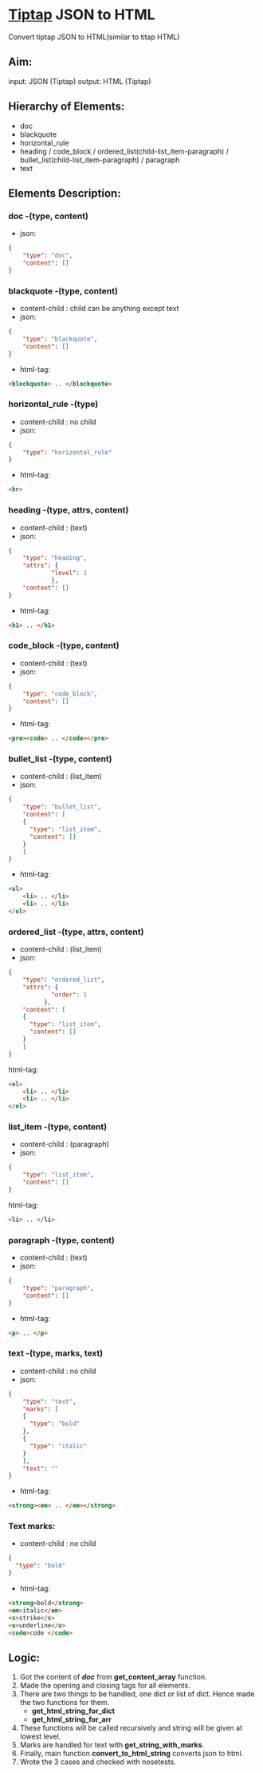 # [Tiptap](https://tiptap.scrumpy.io) JSON to HTML
Convert tiptap JSON to HTML(similar to titap HTML)

## Aim:
input: JSON (Tiptap)
output: HTML (Tiptap)

## Hierarchy of Elements:
- doc
- blackquote
- horizontal_rule
- heading / code_block / ordered_list(child-list_item-paragraph) / bullet_list(child-list_item-paragraph) / paragraph
- text

## Elements Description:
### doc -(type, content)
- json:
```json
{
    "type": "doc",
    "content": []
}
```

### blackquote -(type, content)
- content-child : child can be anything except text
- json:
```json
{
    "type": "blackquote",
    "content": []
}
```
- html-tag: 
```html
<blockquote> .. </blockquote>
```

### horizontal_rule -(type)
- content-child : no child
- json:
```json
{
    "type": "horizontal_rule"
}
```
- html-tag: 
```html
<hr>
```

### heading -(type, attrs, content)
- content-child : (text)
- json:
```json
{
    "type": "heading",
    "attrs": {
            "level": 1
            },
    "content": []
}
```
- html-tag:
```html 
<h1> .. </h1>
```

### code_block -(type, content)
- content-child : (text)
- json:
```json
{
    "type": "code_block",
    "content": []
}
```
- html-tag:
```html 
<pre><code> .. </code></pre>
```

### bullet_list -(type, content)
- content-child : (list_item)
- json:
```json
{
    "type": "bullet_list",
    "content": [
    {
      "type": "list_item",
      "content": []
    }
    ]
}
```
- html-tag:
```html 
<ul>
    <li> .. </li> 
    <li> .. </li> 
</ul>
```

### ordered_list -(type, attrs,  content)
- content-child : (list_item)
- json:
```json
{
    "type": "ordered_list",
    "attrs": {
            "order": 1
          },
    "content": [
    {
      "type": "list_item",
      "content": []
    }
    ]
}
```
html-tag:
```html 
<ol>
    <li> .. </li> 
    <li> .. </li> 
</ol>
```

### list_item -(type,  content)
- content-child : (paragraph)
- json:
```json
{
    "type": "list_item",
    "content": []
}
```
html-tag:
```html 
<li> .. </li>
```

### paragraph -(type, content)
- content-child : (text)
- json:
```json
{
    "type": "paragraph",
    "content": []
}
```
- html-tag:
```html 
<p> .. </p>
```

### text -(type, marks, text)
- content-child : no child
- json:
```json
{
    "type": "text",
    "marks": [
    {
      "type": "bold"
    },
    {
      "type": "italic"
    }
    ],
    "text": ""
}
```
- html-tag:
```html 
<strong><em> .. </em></strong>
```

### Text marks:
- content-child : no child
```json
{
  "type": "bold"
}
```
- html-tag:
```html
<strong>bold</strong>
<em>italic</em>
<s>strike</s>
<u>underline</u>
<code>code </code>
```

## Logic:
1. Got the content of ***doc*** from **get_content_array** function.
2. Made the opening and closing tags for all elements.
3. There are two things to be handled, one dict or list of dict. Hence made the two functions for them.
    - **get_html_string_for_dict**
    - **get_html_string_for_arr**
4. These functions will be called recursively and string will be given at lowest level.
5. Marks are handled for text with **get_string_with_marks**.
6. Finally, main function **convert_to_html_string** converts json to html.
7. Wrote the 3 cases and checked with nosetests.
